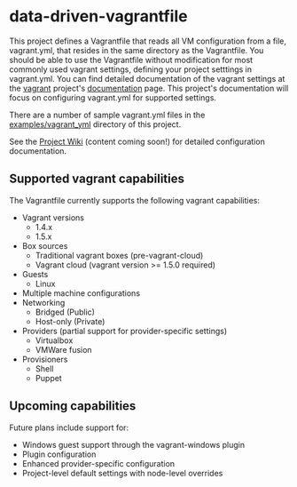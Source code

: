 data-driven-vagrantfile
=======================

This project defines a Vagrantfile that reads all VM configuration from a file, vagrant.yml, that resides in the same directory as the Vagrantfile. You should be able to use the Vagrantfile without modification for most commonly used vagrant settings, defining your project setttings in vagrant.yml. You can find detailed documentation of the vagrant settings at the [vagrant](http://www.vagrantup.com/) project's [documentation](http://docs.vagrantup.com/v2/) page. This project's documentation will focus on configuring vagrant.yml for supported settings.

There are a number of sample vagrant.yml files in the [examples/vagrant_yml](examples/vagrant_yml) directory of this project.

See the [Project Wiki](https://github.com/gsarjeant/data-driven-vagrantfile/wiki) (content coming soon!) for detailed configuration documentation.

## Supported vagrant capabilities

The Vagrantfile currently supports the following vagrant capabilities:

* Vagrant versions
    * 1.4.x
    * 1.5.x
* Box sources
    * Traditional vagrant boxes (pre-vagrant-cloud)
    * Vagrant cloud (vagrant version >= 1.5.0 required)
* Guests
    * Linux
* Multiple machine configurations
* Networking
    * Bridged (Public)
    * Host-only (Private)
* Providers (partial support for provider-specific settings)
    * Virtualbox
    * VMWare fusion
* Provisioners
    * Shell
    * Puppet

## Upcoming capabilities

Future plans include support for:

* Windows guest support through the vagrant-windows plugin
* Plugin configuration
* Enhanced provider-specific configuration
* Project-level default settings with node-level overrides
